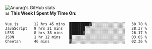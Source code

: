 
![Anurag's GitHub stats](https://github-readme-stats.vercel.app/api?username=supergczh&show_icons=true&theme=radical)
<br />
📊 **This Week I Spent My Time On:**

<!--START_SECTION:waka-->
```text
Vue.js       12 hrs 45 mins  █████████▓░░░░░░░░░░░░░░░   38.70 % 
JavaScript   9 hrs 21 mins   ███████░░░░░░░░░░░░░░░░░░   28.37 % 
LESS         8 hrs 38 mins   ██████▓░░░░░░░░░░░░░░░░░░   26.17 % 
JSON         1 hr 12 mins    █░░░░░░░░░░░░░░░░░░░░░░░░   03.65 % 
Cheetah      46 mins         ▓░░░░░░░░░░░░░░░░░░░░░░░░   02.36 % 
```
<!--END_SECTION:waka-->

